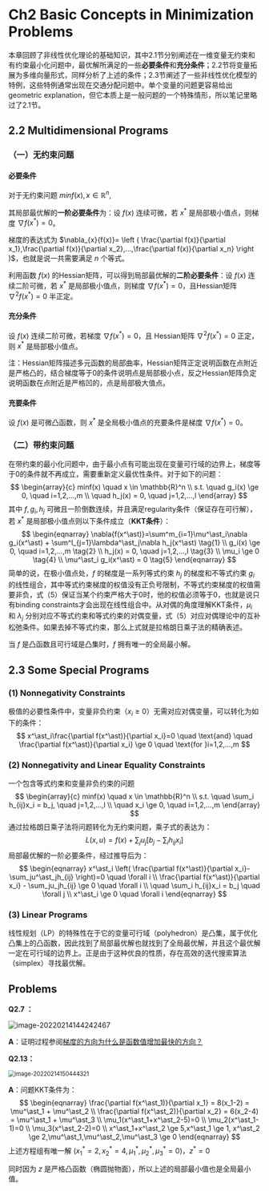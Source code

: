 # Ch2 Basic Concepts in Minimization Problems

本章回顾了非线性优化理论的基础知识，其中2.1节分别阐述在一维变量无约束和有约束最小化问题中，最优解所满足的一些**必要条件**和**充分条件**；2.2节将变量拓展为多维向量形式，同样分析了上述的条件；2.3节阐述了一些非线性优化模型的特例，这些特例通常出现在交通分配问题中。单个变量的问题更容易给出geometric explanation，但它本质上是一般问题的一个特殊情形，所以笔记里略过了2.1节。

## 2.2 Multidimensional Programs

### （一）无约束问题

#### 必要条件

对于无约束问题 $minf(x), x \in \mathbb{R}^n$,

其局部最优解的**一阶必要条件**为：设 $f(x)$ 连续可微，若 $x^\ast$ 是局部极小值点，则梯度 $\nabla{f(x^\ast)}=0$。

梯度的表达式为 $\nabla_{x}{f(x)}= \left ( \frac{\partial f(x)}{\partial x_1},\frac{\partial f(x)}{\partial x_2},...,\frac{\partial f(x)}{\partial x_n}  \right )$，也就是说一共需要满足 $n$ 个等式。

利用函数 $f(x)$ 的Hessian矩阵，可以得到局部最优解的**二阶必要条件**：设 $f(x)$ 连续二阶可微，若 $x^\ast$ 是局部极小值点，则梯度 $\nabla{f(x^\ast)}=0$，且Hessian矩阵 $\nabla^2{f(x^\ast)}=0$ 半正定。

#### 充分条件

设 $f(x)$ 连续二阶可微，若梯度 $\nabla{f(x^\ast)}=0$，且 Hessian矩阵 $\nabla^2{f(x^\ast)}=0$ 正定，则 $x^\ast$ 是局部极小值点。

注：Hessian矩阵描述多元函数的局部曲率，Hessian矩阵正定说明函数在点附近是严格凸的，结合梯度等于0的条件说明点是局部极小点，反之Hessian矩阵负定说明函数在点附近是严格凹的，点是局部极大值点。

#### 充要条件

设 $f(x)$ 是可微凸函数，则 $x^\ast$ 是全局极小值点的充要条件是梯度 $\nabla{f(x^\ast)}=0$。

### （二）带约束问题

在带约束的最小化问题中，由于最小点有可能出现在变量可行域的边界上，梯度等于0的条件就不再成立，需要重新定义最优性条件。对于如下的问题：
$$
\begin{array}{c}
minf(x) \quad x \in \mathbb{R}^n \\
s.t. \quad g_i(x) \ge 0, \quad i=1,2,...,m
\\
\quad h_j(x) = 0, \quad j=1,2,...,l
\end{array}
$$
其中 $f,g_i,h_j$ 可微且一阶倒数连续，并且满足regularity条件（保证存在可行解），若 $x^\ast$ 是局部极小值点则以下条件成立（**KKT条件**）：
$$
\begin{eqnarray}
\nabla{f(x^\ast)}=\sum^m_{i=1}\mu^\ast_i\nabla g_i(x^\ast) + \sum^l_{j=1}\lambda^\ast_j\nabla h_j(x^\ast) \tag{1} \\
g_i(x) \ge 0, \quad i=1,2,...,m  \tag{2} \\
h_j(x) = 0, \quad j=1,2,...,l \tag{3} \\
\mu_i \ge 0 \tag{4} \\
\mu^\ast_i g_i(x^\ast) = 0 \tag{5}
\end{eqnarray}
$$
简单的说，在极小值点处，$f$ 的梯度是一系列等式约束 $h_j$ 的梯度和不等式约束 $g_i$ 的线性组合，其中等式约束梯度的权值没有正负号限制，不等式约束梯度的权值需要非负，式（5）保证当某个约束严格大于0时，他的权值必须等于0，也就是说只有binding constraints才会出现在线性组合中。从对偶的角度理解KKT条件，$\mu_i$ 和 $\lambda_j$ 分别对应不等式约束和等式约束的对偶变量，式（5）对应对偶理论中的互补松弛条件。如果去掉不等式约束，那么上式就是拉格朗日乘子法的精确表述。

当 $f$ 是凸函数且可行域是凸集时，$f$ 拥有唯一的全局最小解。

## 2.3 Some Special Programs

### (1) Nonnegativity Constraints

极值的必要性条件中，变量非负约束（$x_i \ge 0$）无需对应对偶变量，可以转化为如下的条件：
$$
x^\ast_i\frac{\partial f(x^\ast)}{\partial x_i}=0 \quad \text{and} \quad  \frac{\partial f(x^\ast)}{\partial x_i} \ge 0 \quad \text{for }i=1,2,...,m
$$

### (2) Nonnegativity and Linear Equality Constraints

一个包含等式约束和变量非负约束的问题
$$
\begin{array}{c}
minf(x) \quad x \in \mathbb{R}^n
\\
s.t. \quad \sum_i h_{ij}x_i = b_j, \quad j=1,2,...,l
\\
\quad x_i \ge 0, \quad i=1,2,...,m
\end{array}
$$
通过拉格朗日乘子法将问题转化为无约束问题，乘子式的表达为：
$$
L(x,u)=f(x)+\sum_ju_j \left [ b_j-\sum_i h_{ij}x_i \right]
$$
局部最优解的一阶必要条件，经过推导后为：
$$
\begin{eqnarray}
x^\ast_i \left( \frac{\partial f(x^\ast)}{\partial x_i}-\sum_ju^\ast_jh_{ij} \right)=0 \quad \forall i \\
\frac{\partial f(x^\ast)}{\partial x_i} - \sum_ju_jh_{ij} \ge 0 \quad \forall i \\
\quad \sum_i h_{ij}x_i = b_j \quad \forall j \\
x^\ast_i \ge 0 \quad \forall i
\end{eqnarray}
$$

### (3) Linear Programs

线性规划（LP）的特殊性在于它的变量可行域（polyhedron）是凸集，属于优化凸集上的凸函数，因此找到了局部最优解也就找到了全局最优解，并且这个最优解一定在可行域的边界上。正是由于这种优良的性质，存在高效的迭代搜索算法（simplex）寻找最优解。

## Problems

**Q2.7 ：**

![image-20220214144242467](https://picgo-1306169978.cos.ap-nanjing.myqcloud.com/20220214144242.png)

**A**：证明过程参阅[梯度的方向为什么是函数值增加最快的方向？](https://zhuanlan.zhihu.com/p/38525412)

**Q2.13：**

<img src="https://picgo-1306169978.cos.ap-nanjing.myqcloud.com/20220214150444.png" alt="image-20220214150444321" style="zoom:80%;" />

**A**：问题KKT条件为：
$$
\begin{eqnarray}
\frac{\partial f(x^\ast_1)}{\partial x_1} = 8(x_1-2) = \mu^\ast_1 + \mu^\ast_2 \\
\frac{\partial f(x^\ast_2)}{\partial x_2} = 6(x_2-4) = \mu^\ast_1 + \mu^\ast_3 \\
\mu_1(x^\ast_1+x^\ast_2-5)=0 \\
\mu_2(x^\ast_1-1)=0 \\
\mu_3(x^\ast_2-2)=0 \\
x^\ast_1+x^\ast_2 \ge 5,x^\ast_1 \ge 1, x^\ast_2 \ge 2,\mu^\ast_1,\mu^\ast_2,\mu^\ast_3 \ge 0
\end{eqnarray}
$$
上述方程组有唯一解 $\left( x^\ast_1=2,x^\ast_2=4,\mu^\ast_1,\mu^\ast_2,\mu^\ast_3 = 0 \right)$，$z^\ast=0$

同时因为 $z$ 是严格凸函数（椭圆抛物面），所以上述的局部最小值也是全局最小值。

